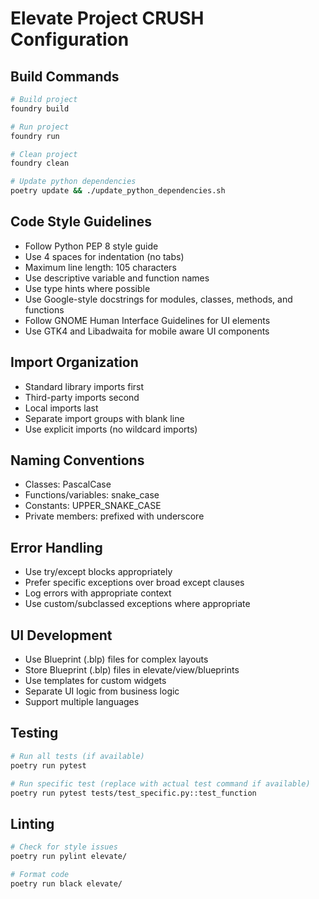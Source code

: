 # Elevate Project CRUSH Configuration

## Build Commands
```bash
# Build project
foundry build

# Run project
foundry run

# Clean project
foundry clean

# Update python dependencies
poetry update && ./update_python_dependencies.sh
```

## Code Style Guidelines
- Follow Python PEP 8 style guide
- Use 4 spaces for indentation (no tabs)
- Maximum line length: 105 characters
- Use descriptive variable and function names
- Use type hints where possible
- Use Google-style docstrings for modules, classes, methods, and functions
- Follow GNOME Human Interface Guidelines for UI elements
- Use GTK4 and Libadwaita for mobile aware UI components

## Import Organization
- Standard library imports first
- Third-party imports second
- Local imports last
- Separate import groups with blank line
- Use explicit imports (no wildcard imports)

## Naming Conventions
- Classes: PascalCase
- Functions/variables: snake_case
- Constants: UPPER_SNAKE_CASE
- Private members: prefixed with underscore

## Error Handling
- Use try/except blocks appropriately
- Prefer specific exceptions over broad except clauses
- Log errors with appropriate context
- Use custom/subclassed exceptions where appropriate

## UI Development
- Use Blueprint (.blp) files for complex layouts
- Store Blueprint (.blp) files in elevate/view/blueprints
- Use templates for custom widgets
- Separate UI logic from business logic
- Support multiple languages

## Testing
```bash
# Run all tests (if available)
poetry run pytest

# Run specific test (replace with actual test command if available)
poetry run pytest tests/test_specific.py::test_function
```

## Linting
```bash
# Check for style issues
poetry run pylint elevate/

# Format code
poetry run black elevate/
```
